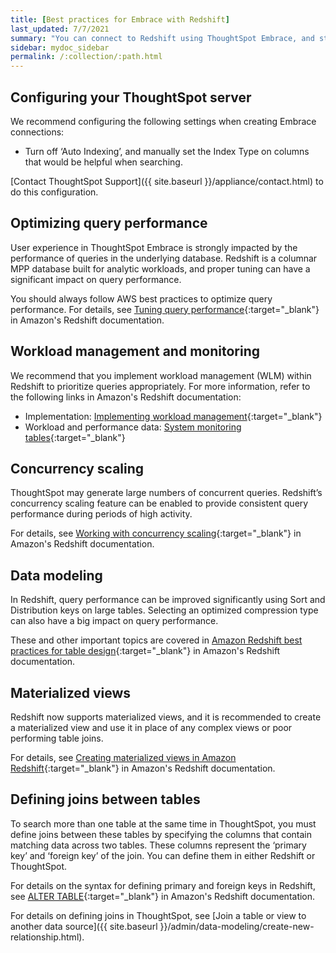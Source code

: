 ```yaml
---
title: [Best practices for Embrace with Redshift]
last_updated: 7/7/2021
summary: "You can connect to Redshift using ThoughtSpot Embrace, and start searching your data. This article contains helpful pointers on data modeling."
sidebar: mydoc_sidebar
permalink: /:collection/:path.html
---
```

## Configuring your ThoughtSpot server

We recommend configuring the following settings when creating Embrace connections:
- Turn off ‘Auto Indexing’, and manually set the Index Type on columns that would be helpful when searching.

[Contact ThoughtSpot Support]({{ site.baseurl }}/appliance/contact.html) to do this configuration.

## Optimizing query performance

User experience in ThoughtSpot Embrace is strongly impacted by the performance of queries in the underlying database. Redshift is a columnar MPP database built for analytic workloads, and proper tuning can have a significant impact on query performance.

You should always follow AWS best practices to optimize query performance. For details, see
[Tuning query performance](https://docs.aws.amazon.com/redshift/latest/dg/c-optimizing-query-performance.html){:target="_blank"} in Amazon's Redshift documentation.

## Workload management and monitoring

We recommend that you implement workload management (WLM) within Redshift to prioritize queries appropriately.
For more information, refer to the following links in Amazon's Redshift documentation:
- Implementation: [Implementing workload management](https://docs.aws.amazon.com/redshift/latest/dg/cm-c-implementing-workload-management.html){:target="_blank"}
- Workload and performance data: [System monitoring tables](https://docs.aws.amazon.com/redshift/latest/dg/cm-c-wlm-query-monitoring-rules.html#cm-c-wlm-query-monitoring-metrics){:target="_blank"}

## Concurrency scaling

ThoughtSpot may generate large numbers of concurrent queries. Redshift’s concurrency scaling feature can be enabled to provide consistent query performance during periods of high activity.

For details, see [Working with concurrency scaling](https://docs.aws.amazon.com/redshift/latest/dg/concurrency-scaling.html){:target="_blank"} in Amazon's Redshift documentation.

## Data modeling

In Redshift, query performance can be improved significantly using Sort and Distribution keys on large tables. Selecting an optimized compression type can also have a big impact on query performance.

These and other important topics are covered in [Amazon Redshift best practices for table design](https://docs.aws.amazon.com/redshift/latest/dg/c_designing-tables-best-practices.html){:target="_blank"} in Amazon's Redshift documentation.

## Materialized views

Redshift now supports materialized views, and it is recommended to create a materialized view and use it in place of any complex views or poor performing table joins.

For details, see [Creating materialized views in Amazon Redshift](https://docs.aws.amazon.com/redshift/latest/dg/materialized-view-overview.html){:target="_blank"} in Amazon's Redshift documentation.

## Defining joins between tables

To search more than one table at the same time in ThoughtSpot, you must define joins between these tables by specifying the columns that contain matching data across two tables. These columns represent the ‘primary key’ and ‘foreign key’ of the join. You can define them in either Redshift or ThoughtSpot.

For details on the syntax for defining primary and foreign keys in Redshift, see [ALTER TABLE](https://docs.aws.amazon.com/redshift/latest/dg/r_ALTER_TABLE.html){:target="_blank"} in Amazon's Redshift documentation.

For details on defining joins in ThoughtSpot, see [Join a table or view to another data source]({{ site.baseurl }}/admin/data-modeling/create-new-relationship.html).
